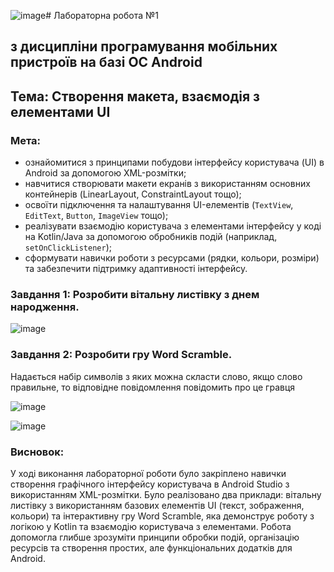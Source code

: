 ![image](https://github.com/user-attachments/assets/bd3a76b4-05e8-4a31-b772-975fb11cac66)# Лабораторна робота №1

## з дисципліни програмування мобільних пристроїв на базі ОС Android
## Тема: Створення макета, взаємодія з елементами UI

### Мета:
- ознайомитися з принципами побудови інтерфейсу користувача (UI) в Android за допомогою XML-розмітки;
- навчитися створювати макети екранів з використанням основних контейнерів (LinearLayout, ConstraintLayout тощо);
- освоїти підключення та налаштування UI-елементів (`TextView`, `EditText`, `Button`, `ImageView` тощо);
- реалізувати взаємодію користувача з елементами інтерфейсу у коді на Kotlin/Java за допомогою обробників подій (наприклад, `setOnClickListener`);
- сформувати навички роботи з ресурсами (рядки, кольори, розміри) та забезпечити підтримку адаптивності інтерфейсу.
  
### Завдання 1: Розробити вітальну листівку з днем народження.

![image](https://github.com/user-attachments/assets/b842e055-3cf4-4102-844d-5f87cb0d5efb)

### Завдання 2: Розробити гру Word Scramble.
Надається набір символів з яких можна скласти слово, якщо слово правильне, то відповідне повідомлення повідомить про це гравця

![image](https://github.com/user-attachments/assets/12aa7f64-d7bf-458b-8dd0-06d2b9f32277)

![image](https://github.com/user-attachments/assets/f9912623-56cc-4584-bba1-b36d6ecf8ded)

### Висновок:
У ході виконання лабораторної роботи було закріплено навички створення графічного інтерфейсу користувача в Android Studio з використанням XML-розмітки. Було реалізовано два приклади: вітальну листівку з використанням базових елементів UI (текст, зображення, кольори) та інтерактивну гру Word Scramble, яка демонструє роботу з логікою у Kotlin та взаємодію користувача з елементами. Робота допомогла глибше зрозуміти принципи обробки подій, організацію ресурсів та створення простих, але функціональних додатків для Android.
